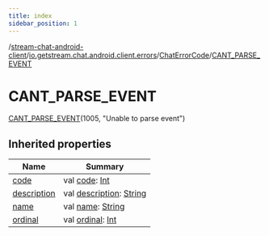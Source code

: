 ```yaml
---
title: index
sidebar_position: 1
---
```

/[stream-chat-android-client](../../../index.md)/[io.getstream.chat.android.client.errors](../../index.md)/[ChatErrorCode](../index.md)/[CANT_PARSE_EVENT](index.md)  
  
  
  
# CANT_PARSE_EVENT  
[CANT_PARSE_EVENT](index.md)(1005, "Unable to parse event")  
  
## Inherited properties  
  
|  Name |  Summary | 
|---|---|
| <a name="io.getstream.chat.android.client.errors/ChatErrorCode.CANT_PARSE_EVENT/code/#/PointingToDeclaration/"></a>[code](code.md)| <a name="io.getstream.chat.android.client.errors/ChatErrorCode.CANT_PARSE_EVENT/code/#/PointingToDeclaration/"></a>val [code](code.md): [Int](https://kotlinlang.org/api/latest/jvm/stdlib/kotlin/-int/index.html)|
| <a name="io.getstream.chat.android.client.errors/ChatErrorCode.CANT_PARSE_EVENT/description/#/PointingToDeclaration/"></a>[description](description.md)| <a name="io.getstream.chat.android.client.errors/ChatErrorCode.CANT_PARSE_EVENT/description/#/PointingToDeclaration/"></a>val [description](description.md): [String](https://kotlinlang.org/api/latest/jvm/stdlib/kotlin/-string/index.html)|
| <a name="io.getstream.chat.android.client.errors/ChatErrorCode.CANT_PARSE_EVENT/name/#/PointingToDeclaration/"></a>[name](name.md)| <a name="io.getstream.chat.android.client.errors/ChatErrorCode.CANT_PARSE_EVENT/name/#/PointingToDeclaration/"></a>val [name](name.md): [String](https://kotlinlang.org/api/latest/jvm/stdlib/kotlin/-string/index.html)|
| <a name="io.getstream.chat.android.client.errors/ChatErrorCode.CANT_PARSE_EVENT/ordinal/#/PointingToDeclaration/"></a>[ordinal](ordinal.md)| <a name="io.getstream.chat.android.client.errors/ChatErrorCode.CANT_PARSE_EVENT/ordinal/#/PointingToDeclaration/"></a>val [ordinal](ordinal.md): [Int](https://kotlinlang.org/api/latest/jvm/stdlib/kotlin/-int/index.html)|

